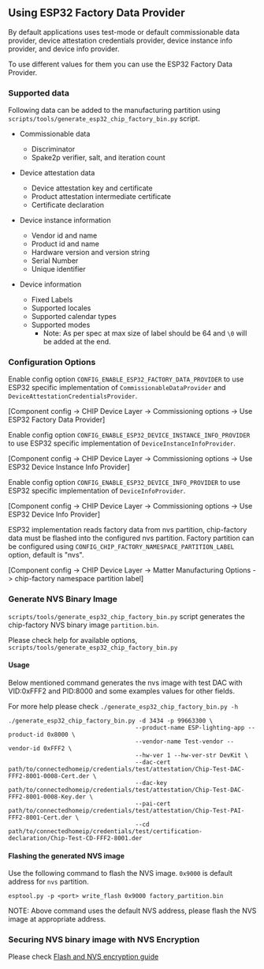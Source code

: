 ## Using ESP32 Factory Data Provider

By default applications uses test-mode or default commissionable data provider,
device attestation credentials provider, device instance info provider, and
device info provider.

To use different values for them you can use the ESP32 Factory Data Provider.

### Supported data

Following data can be added to the manufacturing partition using
`scripts/tools/generate_esp32_chip_factory_bin.py` script.

-   Commissionable data

    -   Discriminator
    -   Spake2p verifier, salt, and iteration count

-   Device attestation data

    -   Device attestation key and certificate
    -   Product attestation intermediate certificate
    -   Certificate declaration

-   Device instance information

    -   Vendor id and name
    -   Product id and name
    -   Hardware version and version string
    -   Serial Number
    -   Unique identifier

-   Device information
    -   Fixed Labels
    -   Supported locales
    -   Supported calendar types
    -   Supported modes
        -   Note: As per spec at max size of label should be 64 and `\0` will be added at the end.

### Configuration Options

Enable config option `CONFIG_ENABLE_ESP32_FACTORY_DATA_PROVIDER` to use ESP32
specific implementation of `CommissionableDataProvider` and
`DeviceAttestationCredentialsProvider`.

[Component config → CHIP Device Layer → Commissioning options → Use ESP32
Factory Data Provider]

Enable config option `CONFIG_ENABLE_ESP32_DEVICE_INSTANCE_INFO_PROVIDER` to use
ESP32 specific implementation of `DeviceInstanceInfoProvider`.

[Component config → CHIP Device Layer → Commissioning options → Use ESP32 Device
Instance Info Provider]

Enable config option `CONFIG_ENABLE_ESP32_DEVICE_INFO_PROVIDER` to use ESP32
specific implementation of `DeviceInfoProvider`.

[Component config → CHIP Device Layer → Commissioning options → Use ESP32 Device
Info Provider]

ESP32 implementation reads factory data from nvs partition, chip-factory data
must be flashed into the configured nvs partition. Factory partition can be
configured using `CONFIG_CHIP_FACTORY_NAMESPACE_PARTITION_LABEL` option, default
is "nvs".

[Component config -> CHIP Device Layer -> Matter Manufacturing Options ->
chip-factory namespace partition label]

### Generate NVS Binary Image

`scripts/tools/generate_esp32_chip_factory_bin.py` script generates the
chip-factory NVS binary image `partition.bin`.

Please check help for available options,
`scripts/tools/generate_esp32_chip_factory_bin.py`

#### Usage

Below mentioned command generates the nvs image with test DAC with VID:0xFFF2
and PID:8000 and some examples values for other fields.

For more help please check `./generate_esp32_chip_factory_bin.py -h`

```
./generate_esp32_chip_factory_bin.py -d 3434 -p 99663300 \
                                    --product-name ESP-lighting-app --product-id 0x8000 \
                                    --vendor-name Test-vendor --vendor-id 0xFFF2 \
                                    --hw-ver 1 --hw-ver-str DevKit \
                                    --dac-cert path/to/connectedhomeip/credentials/test/attestation/Chip-Test-DAC-FFF2-8001-0008-Cert.der \
                                    --dac-key path/to/connectedhomeip/credentials/test/attestation/Chip-Test-DAC-FFF2-8001-0008-Key.der \
                                    --pai-cert path/to/connectedhomeip/credentials/test/attestation/Chip-Test-PAI-FFF2-8001-Cert.der \
                                    --cd path/to/connectedhomeip/credentials/test/certification-declaration/Chip-Test-CD-FFF2-8001.der
```

#### Flashing the generated NVS image

Use the following command to flash the NVS image. `0x9000` is default address
for `nvs` partition.

```
esptool.py -p <port> write_flash 0x9000 factory_partition.bin
```

NOTE: Above command uses the default NVS address, please flash the NVS image at
appropriate address.

### Securing NVS binary image with NVS Encryption

Please check [Flash and NVS encryption guide](flash_nvs_encryption.md)
